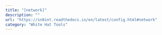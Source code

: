 ```yaml
---
title: "[network]"
description: ""
url: "https://sn0int.readthedocs.io/en/latest/config.html#network"
category: "White Hat Tools"
---
```

